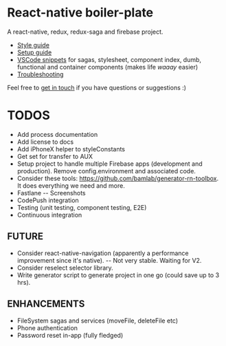 # React-native boiler-plate

A react-native, redux, redux-saga and firebase project.

* [Style guide](./docs/STYLE_GUIDE.md)
* [Setup guide](./docs/SETUP_GUIDE.md)
* [VSCode snippets](./snippets.json) for sagas, stylesheet, component index, dumb, functional and container components (makes life _waaay_ easier)
* [Troubleshooting](./docs/TROUBLESHOOTING.md)

Feel free to [get in touch](mailto:shaun@aux.co.za) if you have questions or suggestions :)

# TODOS

* Add process documentation
* Add license to docs
* Add iPhoneX helper to styleConstants
* Get set for transfer to AUX
* Setup project to handle multiple Firebase apps (development and production). Remove config.environment and associated code.
* Consider these tools: https://github.com/bamlab/generator-rn-toolbox. It does everything we need and more.
* Fastlane
  -- Screenshots
* CodePush integration
* Testing (unit testing, component testing, E2E)
* Continuous integration

## FUTURE

* Consider react-native-navigation (apparently a performance improvement since it's native).
  -- Not very stable. Waiting for V2.
* Consider reselect selector library.
* Write generator script to generate project in one go (could save up to 3 hrs).

## ENHANCEMENTS

* FileSystem sagas and services (moveFile, deleteFile etc)
* Phone authentication
* Password reset in-app (fully fledged)
